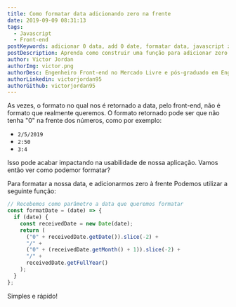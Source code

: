 ```yaml
---
title: Como formatar data adicionando zero na frente
date: 2019-09-09 08:31:13
tags:
  - Javascript
  - Front-end
postKeywords: adicionar 0 data, add 0 date, formatar data, javascript zero na data, html zero data
postDescription: Aprenda como construir uma função para adicionar zero em frente aos números em uma data, com Javascript!
author: Victor Jordan
authorImg: victor.png
authorDesc: Engenheiro Front-end no Mercado Livre e pós-graduado em Engenharia de Software pela PUC-MG e formado em Banco de Dados pela Fatec, apaixonado por usabilidade, performance e UX!
authorLinkedin: victorjordan95
authorGithub: victorjordan95
---
```


As vezes, o formato no qual nos é retornado a data, pelo front-end, não é formato que realmente queremos.
O formato retornado pode ser que não tenha "0" na frente dos números, como por exemplo:

- `2/5/2019`
- `2:50`
- `3:4`

Isso pode acabar impactando na usabilidade de nossa aplicação.
Vamos então ver como podemor formatar?

<!-- more -->

Para formatar a nossa data, e adicionarmos zero à frente
Podemos utilizar a seguinte função:

```javascript
// Recebemos como parâmetro a data que queremos formatar
const formatDate = (date) => {
  if (date) {
    const receivedDate = new Date(date);
    return (
      ("0" + receivedDate.getDate()).slice(-2) +
      "/" +
      ("0" + (receivedDate.getMonth() + 1)).slice(-2) +
      "/" +
      receivedDate.getFullYear()
    );
  }
};
```

Simples e rápido!
